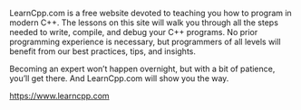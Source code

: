 LearnCpp.com is a free website devoted to teaching you how to program in modern C++. The lessons on this site will walk you through all the steps needed to write, compile, and debug your C++ programs. No prior programming experience is necessary, but programmers of all levels will benefit from our best practices, tips, and insights.

Becoming an expert won’t happen overnight, but with a bit of patience, you’ll get there. And LearnCpp.com will show you the way.

https://www.learncpp.com
